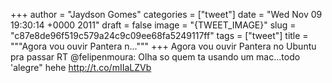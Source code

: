 
+++
author = "Jaydson Gomes"
categories = ["tweet"]
date = "Wed Nov 09 19:30:14 +0000 2011"
draft = false
image = "{TWEET_IMAGE}"
slug = "c87e8de96f519c579a24c9c09ee68fa5249117ff"
tags = ["tweet"]
title = """Agora vou ouvir Pantera n..."""
+++
Agora vou ouvir Pantera no Ubuntu pra passar RT @felipenmoura: Olha so quem ta usando um mac...todo 'alegre" hehe http://t.co/mIIaLZVb
